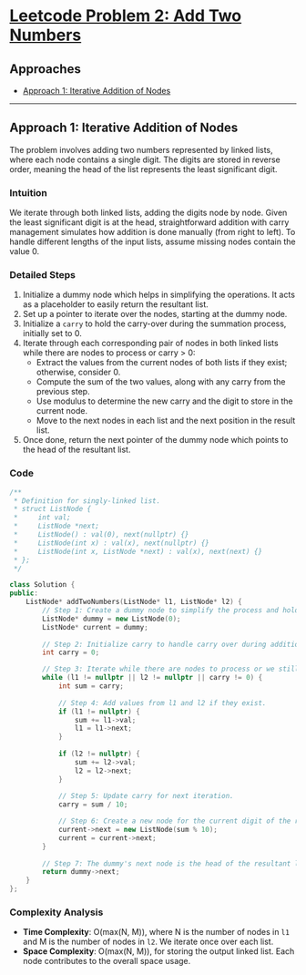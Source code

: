 # [Leetcode Problem 2: Add Two Numbers](https://leetcode.com/problems/add-two-numbers/)

## Approaches
- [Approach 1: Iterative Addition of Nodes](#approach-1-iterative-addition-of-nodes)

---

## Approach 1: Iterative Addition of Nodes
The problem involves adding two numbers represented by linked lists, where each node contains a single digit. The digits are stored in reverse order, meaning the head of the list represents the least significant digit.

### Intuition
We iterate through both linked lists, adding the digits node by node. Given the least significant digit is at the head, straightforward addition with carry management simulates how addition is done manually (from right to left). To handle different lengths of the input lists, assume missing nodes contain the value 0.

### Detailed Steps
1. Initialize a dummy node which helps in simplifying the operations. It acts as a placeholder to easily return the resultant list.
2. Set up a pointer to iterate over the nodes, starting at the dummy node.
3. Initialize a `carry` to hold the carry-over during the summation process, initially set to 0.
4. Iterate through each corresponding pair of nodes in both linked lists while there are nodes to process or carry > 0:
   - Extract the values from the current nodes of both lists if they exist; otherwise, consider 0.
   - Compute the sum of the two values, along with any carry from the previous step.
   - Use modulus to determine the new carry and the digit to store in the current node.
   - Move to the next nodes in each list and the next position in the result list.
5. Once done, return the next pointer of the dummy node which points to the head of the resultant list.

### Code

```cpp
/**
 * Definition for singly-linked list.
 * struct ListNode {
 *     int val;
 *     ListNode *next;
 *     ListNode() : val(0), next(nullptr) {}
 *     ListNode(int x) : val(x), next(nullptr) {}
 *     ListNode(int x, ListNode *next) : val(x), next(next) {}
 * };
 */

class Solution {
public:
    ListNode* addTwoNumbers(ListNode* l1, ListNode* l2) {
        // Step 1: Create a dummy node to simplify the process and hold the result list.
        ListNode* dummy = new ListNode(0);
        ListNode* current = dummy;
        
        // Step 2: Initialize carry to handle carry over during addition.
        int carry = 0;

        // Step 3: Iterate while there are nodes to process or we still have a carry.
        while (l1 != nullptr || l2 != nullptr || carry != 0) {
            int sum = carry;
            
            // Step 4: Add values from l1 and l2 if they exist.
            if (l1 != nullptr) {
                sum += l1->val;
                l1 = l1->next;
            }
            
            if (l2 != nullptr) {
                sum += l2->val;
                l2 = l2->next;
            }
            
            // Step 5: Update carry for next iteration.
            carry = sum / 10;

            // Step 6: Create a new node for the current digit of the result.
            current->next = new ListNode(sum % 10);
            current = current->next;
        }
        
        // Step 7: The dummy's next node is the head of the resultant list.
        return dummy->next;
    }
};
```

### Complexity Analysis
- **Time Complexity**: O(max(N, M)), where N is the number of nodes in `l1` and M is the number of nodes in `l2`. We iterate once over each list.
- **Space Complexity**: O(max(N, M)), for storing the output linked list. Each node contributes to the overall space usage.

